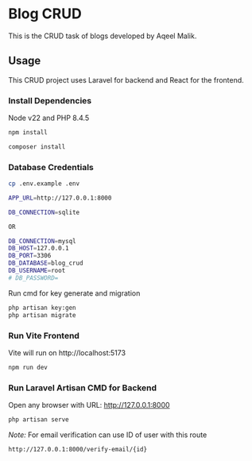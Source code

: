 # Blog CRUD

This is the CRUD task of blogs developed by Aqeel Malik.

## Usage

This CRUD project uses Laravel for backend and React for the frontend.

### Install Dependencies

Node v22 and PHP 8.4.5 


```bash
npm install
```

```bash
composer install
```


### Database Credentials

```bash
cp .env.example .env

APP_URL=http://127.0.0.1:8000

DB_CONNECTION=sqlite

OR

DB_CONNECTION=mysql
DB_HOST=127.0.0.1
DB_PORT=3306
DB_DATABASE=blog_crud
DB_USERNAME=root
# DB_PASSWORD=
```
Run cmd for key generate and migration
```bash
php artisan key:gen
php artisan migrate
```

### Run Vite Frontend

Vite will run on http://localhost:5173

```bash
npm run dev
```

### Run Laravel Artisan CMD for Backend

Open any browser with URL: http://127.0.0.1:8000

```bash
php artisan serve
```



_Note:_ For email verification can use ID of user with this route

```bash
http://127.0.0.1:8000/verify-email/{id}
```
